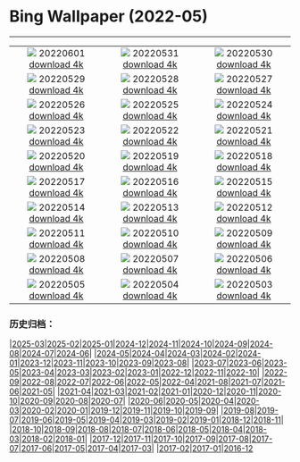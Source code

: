 # Bing Wallpaper (2022-05)
**************
| | | |
|:-:|:-:|:-:|
| ![](https://www.bing.com/th?id=OHR.MarovoLagoon_EN-IN3548072328_1920x1080.jpg) 20220601 [download 4k](https://www.bing.com/th?id=OHR.MarovoLagoon_EN-IN3548072328_UHD.jpg) | ![](https://www.bing.com/th?id=OHR.ParrotDay_EN-IN3027310580_1920x1080.jpg) 20220531 [download 4k](https://www.bing.com/th?id=OHR.ParrotDay_EN-IN3027310580_UHD.jpg) | ![](https://www.bing.com/th?id=OHR.AlbionFalls_EN-IN4575091088_1920x1080.jpg) 20220530 [download 4k](https://www.bing.com/th?id=OHR.AlbionFalls_EN-IN4575091088_UHD.jpg) |
| ![](https://www.bing.com/th?id=OHR.HyaliteCreek_EN-IN2121161508_1920x1080.jpg) 20220529 [download 4k](https://www.bing.com/th?id=OHR.HyaliteCreek_EN-IN2121161508_UHD.jpg) | ![](https://www.bing.com/th?id=OHR.PurnululuNP_EN-IN1554741416_1920x1080.jpg) 20220528 [download 4k](https://www.bing.com/th?id=OHR.PurnululuNP_EN-IN1554741416_UHD.jpg) | ![](https://www.bing.com/th?id=OHR.MarinHeadlands_EN-IN9638324238_1920x1080.jpg) 20220527 [download 4k](https://www.bing.com/th?id=OHR.MarinHeadlands_EN-IN9638324238_UHD.jpg) |
| ![](https://www.bing.com/th?id=OHR.Monteverde_EN-IN9113771982_1920x1080.jpg) 20220526 [download 4k](https://www.bing.com/th?id=OHR.Monteverde_EN-IN9113771982_UHD.jpg) | ![](https://www.bing.com/th?id=OHR.Alhambra_EN-IN4440324166_1920x1080.jpg) 20220525 [download 4k](https://www.bing.com/th?id=OHR.Alhambra_EN-IN4440324166_UHD.jpg) | ![](https://www.bing.com/th?id=OHR.KornatiNP_EN-IN3978976949_1920x1080.jpg) 20220524 [download 4k](https://www.bing.com/th?id=OHR.KornatiNP_EN-IN3978976949_UHD.jpg) |
| ![](https://www.bing.com/th?id=OHR.RedBellied_EN-IN3589958501_1920x1080.jpg) 20220523 [download 4k](https://www.bing.com/th?id=OHR.RedBellied_EN-IN3589958501_UHD.jpg) | ![](https://www.bing.com/th?id=OHR.ZebraEgret_EN-IN7526942081_1920x1080.jpg) 20220522 [download 4k](https://www.bing.com/th?id=OHR.ZebraEgret_EN-IN7526942081_UHD.jpg) | ![](https://www.bing.com/th?id=OHR.TigerKanhaNP_EN-IN2102449730_1920x1080.jpg) 20220521 [download 4k](https://www.bing.com/th?id=OHR.TigerKanhaNP_EN-IN2102449730_UHD.jpg) |
| ![](https://www.bing.com/th?id=OHR.ApisMellifera_EN-IN4376650859_1920x1080.jpg) 20220520 [download 4k](https://www.bing.com/th?id=OHR.ApisMellifera_EN-IN4376650859_UHD.jpg) | ![](https://www.bing.com/th?id=OHR.GlassBridge_EN-IN7241834675_1920x1080.jpg) 20220519 [download 4k](https://www.bing.com/th?id=OHR.GlassBridge_EN-IN7241834675_UHD.jpg) | ![](https://www.bing.com/th?id=OHR.KansasPrairiefire_EN-IN6795178497_1920x1080.jpg) 20220518 [download 4k](https://www.bing.com/th?id=OHR.KansasPrairiefire_EN-IN6795178497_UHD.jpg) |
| ![](https://www.bing.com/th?id=OHR.SaltPondsMaras_EN-IN6340913672_1920x1080.jpg) 20220517 [download 4k](https://www.bing.com/th?id=OHR.SaltPondsMaras_EN-IN6340913672_UHD.jpg) | ![](https://www.bing.com/th?id=OHR.MahabodhiTempleIndia_EN-IN6354793486_1920x1080.jpg) 20220516 [download 4k](https://www.bing.com/th?id=OHR.MahabodhiTempleIndia_EN-IN6354793486_UHD.jpg) | ![](https://www.bing.com/th?id=OHR.BerninaBloodMoon_EN-IN5529433004_1920x1080.jpg) 20220515 [download 4k](https://www.bing.com/th?id=OHR.BerninaBloodMoon_EN-IN5529433004_UHD.jpg) |
| ![](https://www.bing.com/th?id=OHR.WindmillDay_EN-IN4806716529_1920x1080.jpg) 20220514 [download 4k](https://www.bing.com/th?id=OHR.WindmillDay_EN-IN4806716529_UHD.jpg) | ![](https://www.bing.com/th?id=OHR.MaasaiGiraffe_EN-IN4369685509_1920x1080.jpg) 20220513 [download 4k](https://www.bing.com/th?id=OHR.MaasaiGiraffe_EN-IN4369685509_UHD.jpg) | ![](https://www.bing.com/th?id=OHR.RedCross_EN-IN2354180972_1920x1080.jpg) 20220512 [download 4k](https://www.bing.com/th?id=OHR.RedCross_EN-IN2354180972_UHD.jpg) |
| ![](https://www.bing.com/th?id=OHR.OiaVillage_EN-IN1858544024_1920x1080.jpg) 20220511 [download 4k](https://www.bing.com/th?id=OHR.OiaVillage_EN-IN1858544024_UHD.jpg) | ![](https://www.bing.com/th?id=OHR.GiffordPinchot_EN-IN6576123216_1920x1080.jpg) 20220510 [download 4k](https://www.bing.com/th?id=OHR.GiffordPinchot_EN-IN6576123216_UHD.jpg) | ![](https://www.bing.com/th?id=OHR.JaisalmerFort_EN-IN6142628819_1920x1080.jpg) 20220509 [download 4k](https://www.bing.com/th?id=OHR.JaisalmerFort_EN-IN6142628819_UHD.jpg) |
| ![](https://www.bing.com/th?id=OHR.MomJoey_EN-IN5604117367_1920x1080.jpg) 20220508 [download 4k](https://www.bing.com/th?id=OHR.MomJoey_EN-IN5604117367_UHD.jpg) | ![](https://www.bing.com/th?id=OHR.SwedishAntenna_EN-IN4771356380_1920x1080.jpg) 20220507 [download 4k](https://www.bing.com/th?id=OHR.SwedishAntenna_EN-IN4771356380_UHD.jpg) | ![](https://www.bing.com/th?id=OHR.HertfordshireBluebells_EN-IN5252712174_1920x1080.jpg) 20220506 [download 4k](https://www.bing.com/th?id=OHR.HertfordshireBluebells_EN-IN5252712174_UHD.jpg) |
| ![](https://www.bing.com/th?id=OHR.JaliscoAgave_EN-IN1869173257_1920x1080.jpg) 20220505 [download 4k](https://www.bing.com/th?id=OHR.JaliscoAgave_EN-IN1869173257_UHD.jpg) | ![](https://www.bing.com/th?id=OHR.WadiRum_EN-IN1433063472_1920x1080.jpg) 20220504 [download 4k](https://www.bing.com/th?id=OHR.WadiRum_EN-IN1433063472_UHD.jpg) | ![](https://www.bing.com/th?id=OHR.DuckHen_EN-IN0949223991_1920x1080.jpg) 20220503 [download 4k](https://www.bing.com/th?id=OHR.DuckHen_EN-IN0949223991_UHD.jpg) |

### 历史归档：

|[2025-03](/../2025-03/2025-03.md)|[2025-02](/../2025-02/2025-02.md)|[2025-01](/../2025-01/2025-01.md)|[2024-12](/../2024-12/2024-12.md)|[2024-11](/../2024-11/2024-11.md)|[2024-10](/../2024-10/2024-10.md)|[2024-09](/../2024-09/2024-09.md)|[2024-08](/../2024-08/2024-08.md)|[2024-07](/../2024-07/2024-07.md)|[2024-06](/../2024-06/2024-06.md)|
|[2024-05](/../2024-05/2024-05.md)|[2024-04](/../2024-04/2024-04.md)|[2024-03](/../2024-03/2024-03.md)|[2024-02](/../2024-02/2024-02.md)|[2024-01](/../2024-01/2024-01.md)|[2023-12](/../2023-12/2023-12.md)|[2023-11](/../2023-11/2023-11.md)|[2023-10](/../2023-10/2023-10.md)|[2023-09](/../2023-09/2023-09.md)|[2023-08](/../2023-08/2023-08.md)|
|[2023-07](/../2023-07/2023-07.md)|[2023-06](/../2023-06/2023-06.md)|[2023-05](/../2023-05/2023-05.md)|[2023-04](/../2023-04/2023-04.md)|[2023-03](/../2023-03/2023-03.md)|[2023-02](/../2023-02/2023-02.md)|[2023-01](/../2023-01/2023-01.md)|[2022-12](/../2022-12/2022-12.md)|[2022-11](/../2022-11/2022-11.md)|[2022-10](/../2022-10/2022-10.md)|
|[2022-09](/../2022-09/2022-09.md)|[2022-08](/../2022-08/2022-08.md)|[2022-07](/../2022-07/2022-07.md)|[2022-06](/../2022-06/2022-06.md)|[2022-05](/2022-05.md)|[2022-04](/../2022-04/2022-04.md)|[2021-08](/../2021-08/2021-08.md)|[2021-07](/../2021-07/2021-07.md)|[2021-06](/../2021-06/2021-06.md)|[2021-05](/../2021-05/2021-05.md)|
|[2021-04](/../2021-04/2021-04.md)|[2021-03](/../2021-03/2021-03.md)|[2021-02](/../2021-02/2021-02.md)|[2021-01](/../2021-01/2021-01.md)|[2020-12](/../2020-12/2020-12.md)|[2020-11](/../2020-11/2020-11.md)|[2020-10](/../2020-10/2020-10.md)|[2020-09](/../2020-09/2020-09.md)|[2020-08](/../2020-08/2020-08.md)|[2020-07](/../2020-07/2020-07.md)|
|[2020-06](/../2020-06/2020-06.md)|[2020-05](/../2020-05/2020-05.md)|[2020-04](/../2020-04/2020-04.md)|[2020-03](/../2020-03/2020-03.md)|[2020-02](/../2020-02/2020-02.md)|[2020-01](/../2020-01/2020-01.md)|[2019-12](/../2019-12/2019-12.md)|[2019-11](/../2019-11/2019-11.md)|[2019-10](/../2019-10/2019-10.md)|[2019-09](/../2019-09/2019-09.md)|
|[2019-08](/../2019-08/2019-08.md)|[2019-07](/../2019-07/2019-07.md)|[2019-06](/../2019-06/2019-06.md)|[2019-05](/../2019-05/2019-05.md)|[2019-04](/../2019-04/2019-04.md)|[2019-03](/../2019-03/2019-03.md)|[2019-02](/../2019-02/2019-02.md)|[2019-01](/../2019-01/2019-01.md)|[2018-12](/../2018-12/2018-12.md)|[2018-11](/../2018-11/2018-11.md)|
|[2018-10](/../2018-10/2018-10.md)|[2018-09](/../2018-09/2018-09.md)|[2018-08](/../2018-08/2018-08.md)|[2018-07](/../2018-07/2018-07.md)|[2018-06](/../2018-06/2018-06.md)|[2018-05](/../2018-05/2018-05.md)|[2018-04](/../2018-04/2018-04.md)|[2018-03](/../2018-03/2018-03.md)|[2018-02](/../2018-02/2018-02.md)|[2018-01](/../2018-01/2018-01.md)|
|[2017-12](/../2017-12/2017-12.md)|[2017-11](/../2017-11/2017-11.md)|[2017-10](/../2017-10/2017-10.md)|[2017-09](/../2017-09/2017-09.md)|[2017-08](/../2017-08/2017-08.md)|[2017-07](/../2017-07/2017-07.md)|[2017-06](/../2017-06/2017-06.md)|[2017-05](/../2017-05/2017-05.md)|[2017-04](/../2017-04/2017-04.md)|[2017-03](/../2017-03/2017-03.md)|
|[2017-02](/../2017-02/2017-02.md)|[2017-01](/../2017-01/2017-01.md)|[2016-12](/../2016-12/2016-12.md)